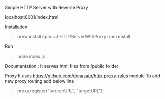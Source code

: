 Simple HTTP Server with Reverse Proxy

localhost:8001/index.html

Installation
> brew install npm
> cd HTTPServerWIthProxy
> npm install

Run
> node index.js


Documentation :
It serves html files from /public folder

Proxy
It uses https://github.com/donasaur/http-proxy-rules module
To add new proxy routing add below line
> proxy.register("sourceURL", "targetURL");
